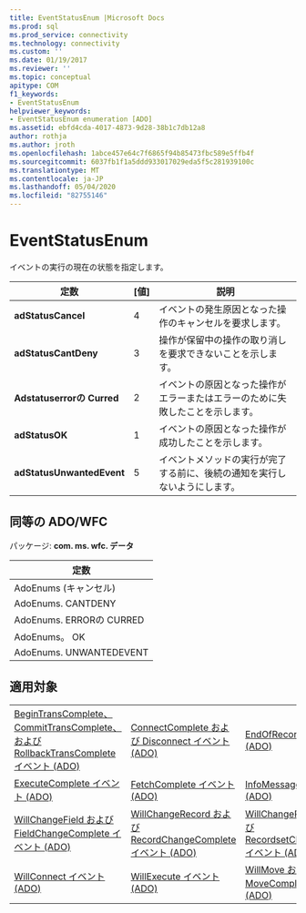 ```yaml
---
title: EventStatusEnum |Microsoft Docs
ms.prod: sql
ms.prod_service: connectivity
ms.technology: connectivity
ms.custom: ''
ms.date: 01/19/2017
ms.reviewer: ''
ms.topic: conceptual
apitype: COM
f1_keywords:
- EventStatusEnum
helpviewer_keywords:
- EventStatusEnum enumeration [ADO]
ms.assetid: ebfd4cda-4017-4873-9d28-38b1c7db12a8
author: rothja
ms.author: jroth
ms.openlocfilehash: 1abce457e64c7f6865f94b85473fbc589e5ffb4f
ms.sourcegitcommit: 6037fb1f1a5ddd933017029eda5f5c281939100c
ms.translationtype: MT
ms.contentlocale: ja-JP
ms.lasthandoff: 05/04/2020
ms.locfileid: "82755146"
---
```

# <a name="eventstatusenum"></a>EventStatusEnum
イベントの実行の現在の状態を指定します。  
  
|定数|[値]|説明|  
|--------------|-----------|-----------------|  
|**adStatusCancel**|4|イベントの発生原因となった操作のキャンセルを要求します。|  
|**adStatusCantDeny**|3|操作が保留中の操作の取り消しを要求できないことを示します。|  
|**Adstatuserrorの Curred**|2|イベントの原因となった操作がエラーまたはエラーのために失敗したことを示します。|  
|**adStatusOK**|1|イベントの原因となった操作が成功したことを示します。|  
|**adStatusUnwantedEvent**|5|イベントメソッドの実行が完了する前に、後続の通知を実行しないようにします。|  
  
## <a name="adowfc-equivalent"></a>同等の ADO/WFC  
 パッケージ: **com. ms. wfc. データ**  
  
|定数|  
|--------------|  
|AdoEnums (キャンセル)|  
|AdoEnums. CANTDENY|  
|AdoEnums. ERRORの CURRED|  
|AdoEnums。 OK|  
|AdoEnums. UNWANTEDEVENT|  
  
## <a name="applies-to"></a>適用対象  
  
||||  
|-|-|-|  
|[BeginTransComplete、CommitTransComplete、および RollbackTransComplete イベント (ADO)](../../../ado/reference/ado-api/begintranscomplete-committranscomplete-and-rollbacktranscomplete-events-ado.md)|[ConnectComplete および Disconnect イベント (ADO)](../../../ado/reference/ado-api/connectcomplete-and-disconnect-events-ado.md)|[EndOfRecordset イベント (ADO)](../../../ado/reference/ado-api/endofrecordset-event-ado.md)|  
|[ExecuteComplete イベント (ADO)](../../../ado/reference/ado-api/executecomplete-event-ado.md)|[FetchComplete イベント (ADO)](../../../ado/reference/ado-api/fetchcomplete-event-ado.md)|[InfoMessage イベント (ADO)](../../../ado/reference/ado-api/infomessage-event-ado.md)|  
|[WillChangeField および FieldChangeComplete イベント (ADO)](../../../ado/reference/ado-api/willchangefield-and-fieldchangecomplete-events-ado.md)|[WillChangeRecord および RecordChangeComplete イベント (ADO)](../../../ado/reference/ado-api/willchangerecord-and-recordchangecomplete-events-ado.md)|[WillChangeRecordset および RecordsetChangeComplete イベント (ADO)](../../../ado/reference/ado-api/willchangerecordset-and-recordsetchangecomplete-events-ado.md)|  
|[WillConnect イベント (ADO)](../../../ado/reference/ado-api/willconnect-event-ado.md)|[WillExecute イベント (ADO)](../../../ado/reference/ado-api/willexecute-event-ado.md)|[WillMove および MoveComplete イベント (ADO)](../../../ado/reference/ado-api/willmove-and-movecomplete-events-ado.md)|
